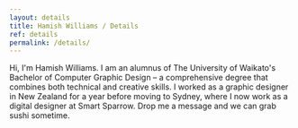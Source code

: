 ```yaml
---
layout: details
title: Hamish Williams / Details
ref: details
permalink: /details/
---
```


Hi, I'm Hamish Williams. I am an alumnus of The University of Waikato's Bachelor of Computer Graphic Design – a comprehensive degree that combines both technical and creative skills. I worked as a graphic designer in New Zealand for a year before moving to Sydney, where I now work as a digital designer at Smart Sparrow. Drop me a message and we can grab sushi sometime.
